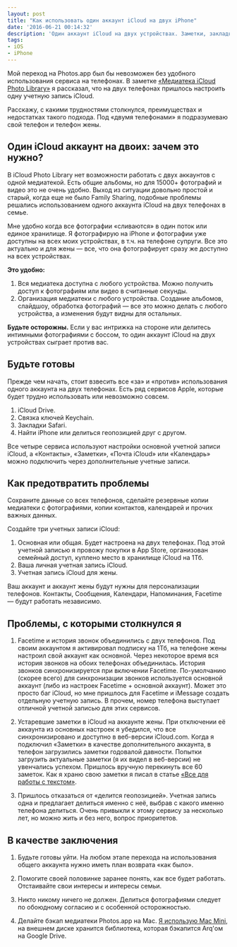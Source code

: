 ```yaml
---
layout: post
title: "Как использовать один аккаунт iCloud на двух iPhone"
date: '2016-06-21 00:14:32'
description: 'Один аккаунт iCloud на двух устройствах. Заметки, закладки, Find My iPhone, Фотографии, Mail.app, Напоминания, Календарь на двух iPhone.'
tags:
- iOS
- iPhone
---
```



Мой переход на Photos.app был бы невозможен без удобного использования сервиса на телефонах. В заметке [«Медиатека iCloud Photo Library»](http://pavel.miroshnichen.co/2016/06/21/icloud-photo-library) я рассказал, что на двух телефонах пришлось настроить одну учетную запись iCloud. 

Расскажу, с какими трудностями столкнулся, преимуществах и недостатках такого подхода. Под «двумя телефонами» я подразумеваю свой телефон и телефон жены.


## Один iCloud аккаунт на двоих: зачем это нужно?
В iCloud Photo Library нет возможности работать с двух аккаунтов с одной медиатекой. Есть общие альбомы, но для 15000+ фотографий и видео это не очень удобно. Выход из ситуации довольно простой и старый, когда еще не было Family Sharing, подобные проблемы решались использованием одного аккаунта iCloud на двух телефонах в семье.

Мне удобно когда все фотографии «сливаются» в один поток или единое хранилище. Я фотографирую на iPhone и фотографии уже доступны на всех моих устройствах, в т.ч. на телефоне супруги. Все это актуально и для жены — все, что она фотографирует сразу же доступно на всех устройствах.

**Это удобно:**
1. Вся медиатека доступна с любого устройства. Можно получить доступ к фотографиям или видео в считанные секунды.
2. Организация медиатеки с любого устройства. Создание альбомов, слайдшоу, обработка фотографий — все это можно делать с любого устройства, а изменения будут видны для остальных.

**Будьте осторожны.** Если у вас интрижка на стороне или делитесь интимными фотографиями с боссом, то один аккаунт iCloud на двух устройствах сыграет против вас.

## Будьте готовы
Прежде чем начать, стоит взвесить все «за» и «против» использования одного аккаунта на двух телефонах. Есть ряд сервисов Apple, которые будет трудно  использовать или невозможно совсем.

1. iCloud Drive.
2. Связка ключей Keychain.
3. Закладки Safari.
4. Найти iPhone или делиться геопозицией друг с другом.

Все четыре сервиса используют настройки основной учетной записи iCloud, а  «Контакты», «Заметки», «Почта iCloud» или «Календарь» можно подключить через дополнительные учетные записи. 

## Как предотвратить проблемы
Сохраните данные со всех телефонов, сделайте резервные копии медиатеки с фотографиями, копии контактов, календарей и прочих важных данных.

Создайте три учетных записи iCloud:
1. Основная или общая. Будет настроена на двух телефонах.
	Под этой учетной записью я провожу покупки в App Store, организован семейный доступ, куплено место в хранилище iCloud на 1Тб.
2. Ваша личная учетная запись iCloud.
3. Учетная запись iCloud для жены.

Ваш аккаунт и аккаунт жены будут нужны для персонализации телефонов. Контакты, Сообщения, Календари, Напоминания, Facetime — будут работать независимо. 


## Проблемы, с которыми столкнулся я
1. Facetime и история звонок объединились с двух телефонов.
	Под своим аккаунтом я активировал подписку на 1Тб, на телефоне жены настроил свой аккаунт как основной. Через некоторое время вся история звонков на обоих телефонах объединилась. История звонков синхронизируется при включении Facetime. По-умолчанию (скорее всего) для синхронизации звонков используется основной аккаунт (либо из настроек Facetime + основной аккаунт). Может это просто баг iCloud, но мне пришлось для Facetime и iMessage создать отдельную учетную запись. В прочем, номер телефона выступает отличной учетной записью для этих сервисов.

2. Устаревшие заметки в iCloud на аккаунте жены.
	При отключении её аккаунта из основных настроек я убедился, что все синхронизировано и доступно в веб-версии iCloud.com. Когда я подключил «Заметки» в качестве дополнительного аккаунта, в телефон загрузились заметки годовалой давности. Попытки загрузить актуальные заметки (я их видел в веб-версии) не увенчались успехом. Пришлось вручную перекинуть все 60 заметок. Как я храню свою заметки я писал в статье [«Все для работы с текстом»](http://pavel.miroshnichen.co/2015/09/09/text-editors/).

3. Пришлось отказаться от «делится геопозицией». Учетная запись одна и предлагает делиться именно с неё, выбрав с какого именно телефона делиться. Очень привыкли к этому сервису за несколько лет, но можно жить и без него, вопрос приоритетов.


## В качестве заключения
1. Будьте готовы уйти. На любом этапе перехода на использования общего аккаунта нужно иметь план возврата «как было».

2. Помогите своей половинке заранее понять, как все будет работать. Отстаивайте свои интересы и интересы семьи.

3. Никто никому ничего не должен. Делиться фотографиями следует по обоюдному согласию и с особенной осторожностью.

4.  Делайте бэкап медиатеки Photos.app на Mac. [Я использую Mac Mini](http://pavel.miroshnichen.co/2016/06/17/desktop-first/), на внешнем диске хранится библиотека, которая бэкапится Arq'ом на Google Drive.